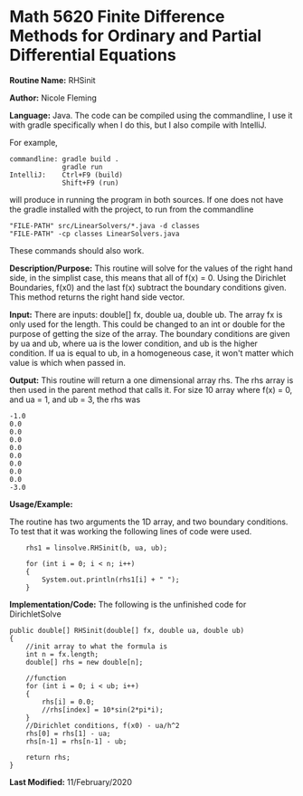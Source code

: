 # Math 5620 Finite Difference Methods for Ordinary and Partial Differential Equations

**Routine Name:**           RHSinit

**Author:**                 Nicole Fleming

**Language:**              Java. The code can be compiled using the commandline, I use it with gradle specifically when I do this, but I also compile with IntelliJ.

For example,

    commandline: gradle build .
                 gradle run
    IntelliJ:    Ctrl+F9 (build)
                 Shift+F9 (run)

will produce in running the program in both sources. If one does not have the gradle installed with the project, to run from the commandline

    "FILE-PATH" src/LinearSolvers/*.java -d classes
    "FILE-PATH" -cp classes LinearSolvers.java
    
These commands should also work.

**Description/Purpose:** This routine will solve for the values of the right hand side, in the simplist case, this means that all of f(x) = 0. Using the Dirichlet Boundaries, f(x0) and the last f(x) subtract the boundary conditions given. This method returns the right hand side vector.

**Input:** There are  inputs: double[] fx, double ua, double ub. The array fx is only used for the length. This could be changed to an int or double for the purpose of getting the size of the array. The boundary conditions are given by ua and ub, where ua is the lower condition, and ub is the higher condition. If ua is equal to ub, in a homogeneous case, it won't matter which value is which when passed in.

**Output:** This routine will return a one dimensional array rhs. The rhs array is then used in the parent method that calls it. For size 10 array where f(x) = 0, and ua = 1, and ub = 3, the rhs was
  
    -1.0
    0.0
    0.0
    0.0
    0.0
    0.0
    0.0
    0.0
    0.0
    -3.0    

**Usage/Example:**

The routine has two arguments the 1D array, and two boundary conditions. To test that it was working the following lines of code were used.
                  
        rhs1 = linsolve.RHSinit(b, ua, ub);

        for (int i = 0; i < n; i++)
        {
            System.out.println(rhs1[i] + " ");
        }

**Implementation/Code:** The following is the unfinished code for DirichletSolve
 
    public double[] RHSinit(double[] fx, double ua, double ub)
    {
        //init array to what the formula is
        int n = fx.length;
        double[] rhs = new double[n];

        //function
        for (int i = 0; i < ub; i++)
        {
            rhs[i] = 0.0;
            //rhs[index] = 10*sin(2*pi*i);
        }
        //Dirichlet conditions, f(x0) - ua/h^2
        rhs[0] = rhs[1] - ua;
        rhs[n-1] = rhs[n-1] - ub;

        return rhs;
    }
     

**Last Modified:** 11/February/2020
